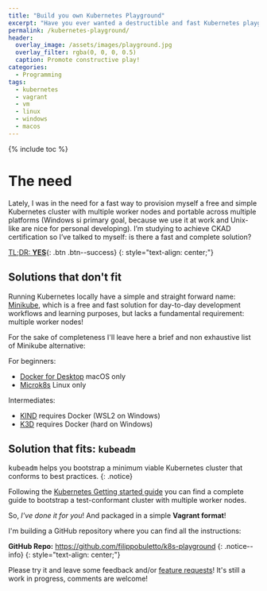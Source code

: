 ```yaml
---
title: "Build you own Kubernetes Playground"
excerpt: "Have you ever wanted a destructible and fast Kubernetes playground? Does the Internet world provide only complicated solutions that work on Linux only? This VM based Kubernetes cluster is what you need."
permalink: /kubernetes-playground/
header:
  overlay_image: /assets/images/playground.jpg
  overlay_filter: rgba(0, 0, 0, 0.5)
  caption: Promote constructive play!
categories:
  - Programming
tags:
  - kubernetes
  - vagrant
  - vm
  - linux
  - windows
  - macos
---
```


{% include toc %}

# The need

Lately, I was in the need for a fast way to provision myself a free and simple Kubernetes cluster with multiple worker nodes and portable across multiple platforms (Windows si primary goal, because we use it at work and Unix-like are nice for personal developing).
I’m studying to achieve CKAD certification so I’ve talked to myself: is there a fast and complete solution?

[TL;DR: **YES**](https://github.com/filippobuletto/k8s-playground){: .btn .btn--success}
{: style="text-align: center;"}

## Solutions that don't fit

Running Kubernetes locally have a simple and straight forward name: [Minikube](https://minikube.sigs.k8s.io), which is a free and fast solution for day-to-day development workflows and learning purposes, but lacks a fundamental requirement: multiple worker nodes!

For the sake of completeness I'll leave here a brief and non exhaustive list of Minikube alternative:

For beginners:

- [Docker for Desktop](https://docs.docker.com/docker-for-mac/#kubernetes) macOS only
- [Microk8s](https://microk8s.dev/) Linux only

Intermediates:

- [KIND](https://kind.sigs.k8s.io/) requires Docker (WSL2 on Windows)
- [K3D](https://github.com/rancher/k3d) requires Docker (hard on Windows)

## Solution that fits: `kubeadm`

<kbd>kubeadm</kbd> helps you bootstrap a minimum viable Kubernetes cluster that conforms to best practices.
{: .notice}

Following the [Kubernetes Getting started guide](https://kubernetes.io/docs/setup/production-environment/tools/kubeadm/create-cluster-kubeadm/) you can find a complete guide to bootstrap a test-conformant cluster with multiple worker nodes.

So, _I've done it for you_! And packaged in a simple **Vagrant format**!

I'm building a GitHub repository where you can find all the instructions:

**GitHub Repo:** <https://github.com/filippobuletto/k8s-playground>
{: .notice--info}
{: style="text-align: center;"}

Please try it and leave some feedback and/or [feature requests](https://github.com/filippobuletto/k8s-playground/issues/new)! It's still a work in progress, comments are welcome!
